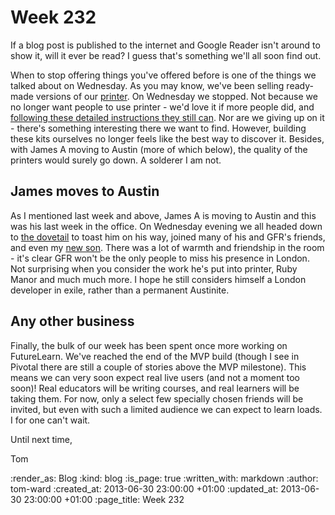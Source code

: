 Week 232
========

If a blog post is published to the internet and Google Reader isn't around to show it, will it ever be read?  I guess that's something we'll all soon find out.

When to stop offering things you've offered before is one of the things we talked about on Wednesday.  As you may know, we've been selling ready-made versions of our [printer](/printer).  On Wednesday we stopped.  Not because we no longer want people to use printer - we'd love it if more people did, and [following these detailed instructions they still can](https://github.com/freerange/printer/wiki/Making-your-own-printer).  Nor are we giving up on it - there's something interesting there we want to find.  However, building these kits ourselves no longer feels like the best way to discover it.  Besides, with James A moving to Austin (more of which below), the quality of the printers would surely go down.  A solderer I am not.

## James moves to Austin

As I mentioned last week and above, James A is moving to Austin and this was his last week in the office.  On Wednesday evening we all headed down to [the dovetail](http://dovepubs.com/aboutdovetail/) to toast him on his way, joined many of his and GFR's friends, and even my [new son](https://twitter.com/tomafro/status/349921159313244161/photo/1).  There was a lot of warmth and friendship in the room - it's clear GFR won't be the only people to miss his presence in London.  Not surprising when you consider the work he's put into printer, Ruby Manor and much much more.  I hope he still considers himself a London developer in exile, rather than a permanent Austinite.

## Any other business

Finally, the bulk of our week has been spent once more working on FutureLearn.  We've reached the end of the MVP build (though I see in Pivotal there are still a couple of stories above the MVP milestone).  This means we can very soon expect real live users (and not a moment too soon)!  Real educators will be writing courses, and real learners will be taking them.  For now, only a select few specially chosen friends will be invited, but even with such a limited audience we can expect to learn loads.  I for one can't wait.

Until next time,

Tom

:render_as: Blog
:kind: blog
:is_page: true
:written_with: markdown
:author: tom-ward
:created_at: 2013-06-30 23:00:00 +01:00
:updated_at: 2013-06-30 23:00:00 +01:00
:page_title: Week 232
